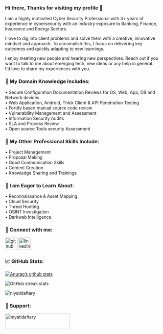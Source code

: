 ### Hi there, Thanks for visiting my profile 👋

I am a highly motivated Cyber Security Professional with 3+ years of experience in cybersecurity with an Industry exposure to Banking, Finance, Insurance and Energy Sectors. 

I love to dig into client problems and solve them with a creative, innovative mindset and approach. To accomplish this, I focus on delivering key outcomes and quickly adapting to new learnings.

I enjoy meeting new people and hearing new perspectives. Reach out if you want to talk to me about emerging tech, new ideas or any help in general. I'd love to share my experiences with you.

### 📝 My Domain Knowledge Includes:
• Secure Configuration Documentation Reviews for OS, Web, App, DB and Network devices <br>
• Web Application, Android, Thick Client & API Penetration Testing <br>
• Fortify based manual source code review <br>
• Vulnerability Management and Assessment <br>
• Information Security Audits <br>
• SLA and Process Review <br>
• Open source Tools security Assessment <br>

### 💼 My Other Professional Skills Include:
• Project Management <br>
• Proposal Making <br>
• Good Communication Skills <br>
• Content Creation <br>
• Knowledge Sharing and Trainings <br>

### 🌱 I am Eager to Learn About:
• Reconnaissance & Asset Mapping <br>
• Cloud Security <br>
• Threat Hunting <br>
• OSINT Investigation <br> 
• Darkweb Intelligence <br>

### 🤝 Connect with me: 
<!-- 💬 <a href="https://linkedin.com/in/niyati-daftary"> LinkedIn </a> -->
[<img src='https://cdn.jsdelivr.net/npm/simple-icons@3.0.1/icons/github.svg' alt='github' height='40'>](https://github.com/Niyati-Daftary)  [<img src='https://cdn.jsdelivr.net/npm/simple-icons@3.0.1/icons/linkedin.svg' alt='linkedin' height='40'>](https://www.linkedin.com/in/niyati-daftary/)

### 📈 GitHub Stats:

[![Anurag’s github stats](https://github-readme-stats.vercel.app/api?username=Niyati-Daftary)](https://github.com/Niyati-Daftary)

![GitHub streak stats](https://github-readme-streak-stats.herokuapp.com/?user=Niyati-Daftary)

<p align="left"> <img src="https://komarev.com/ghpvc/?username=niyati-daftary&label=Profile%20views&color=0e75b6&style=flat" alt="niyatidaftary" /> </p>
  

### 🙌 Support:
<p><a href="https://www.buymeacoffee.com/niyatidaftary"> <img align="left" src="https://cdn.buymeacoffee.com/buttons/v2/default-yellow.png" height="50" width="210" alt="niyatidaftary" /></a></p><br><br>
